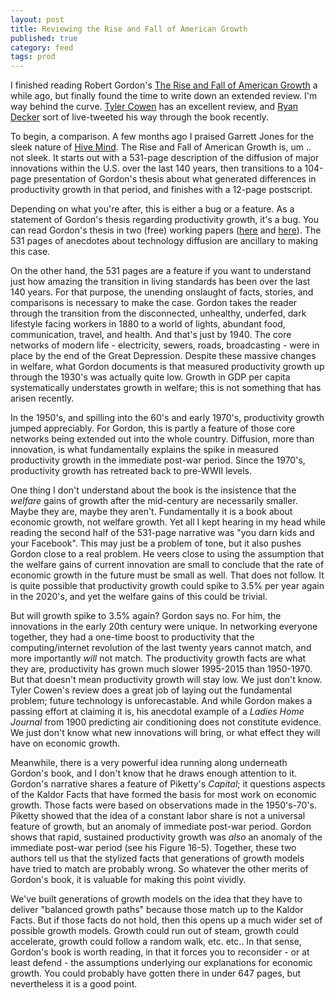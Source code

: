 ```yaml
---
layout: post
title: Reviewing the Rise and Fall of American Growth
published: true
category: feed
tags: prod
---
```


I finished reading Robert Gordon's [The Rise and Fall of American Growth](http://amzn.to/1Sb860J) a while ago, but finally found the time to write down an extended review. I'm way behind the curve. [Tyler Cowen](https://www.foreignaffairs.com/reviews/review-essay/2016-02-15/innovation-over) has an excellent review, and [Ryan Decker](https://twitter.com/UpdatedPriors) sort of live-tweeted his way through the book recently.

To begin, a comparison. A few months ago I praised Garrett Jones for the sleek nature of [Hive Mind](http://amzn.to/1UQCXV6). The Rise and Fall of American Growth is, um .. not sleek. It starts out with a 531-page description of the diffusion of major innovations within the U.S. over the last 140 years, then transitions to a 104-page presentation of Gordon's thesis about what generated differences in productivity growth in that period, and finishes with a 12-page postscript.

Depending on what you're after, this is either a bug or a feature. As a statement of Gordon's thesis regarding productivity growth, it's a bug. You can read Gordon's thesis in two (free) working papers ([here](http://economics.weinberg.northwestern.edu/robert-gordon/Is%20US%20Economic%20Growth%20Over.pdf) and [here](http://economics.weinberg.northwestern.edu/robert-gordon/NBER%20P383F%20Sequel_140126.pdf)). The 531 pages of anecdotes about technology diffusion are ancillary to making this case.

On the other hand, the 531 pages are a feature if you want to understand just how amazing the transition in living standards has been over the last 140 years. For that purpose, the unending onslaught of facts, stories, and comparisons is necessary to make the case. Gordon takes the reader through the transition from the disconnected, unhealthy, underfed, dark lifestyle facing workers in 1880 to a world of lights, abundant food, communication, travel, and health. And that's just by 1940. The core networks of modern life - electricity, sewers, roads, broadcasting - were in place by the end of the Great Depression. Despite these massive changes in welfare, what Gordon documents is that measured productivity growth up through the 1930's was actually quite low. Growth in GDP per capita systematically understates growth in welfare; this is not something that has arisen recently. 

In the 1950's, and spilling into the 60's and early 1970's, productivity growth jumped appreciably. For Gordon, this is partly a feature of those core networks being extended out into the whole country. Diffusion, more than innovation, is what fundamentally explains the spike in measured productivity growth in the immediate post-war period. Since the 1970's, productivity growth has retreated back to pre-WWII levels.

One thing I don't understand about the book is the insistence that the *welfare* gains of growth after the mid-century are necessarily smaller. Maybe they are, maybe they aren't. Fundamentally it is a book about economic growth, not welfare growth. Yet all I kept hearing in my head while reading the second half of the 531-page narrative was "you darn kids and your Facebook". This may just be a problem of tone, but it also pushes Gordon close to a real problem. He veers close to using the assumption that the welfare gains of current innovation are small to conclude that the rate of economic growth in the future must be small as well. That does not follow. It is quite possible that productivity growth could spike to 3.5% per year again in the 2020's, and yet the welfare gains of this could be trivial. 

But will growth spike to 3.5% again? Gordon says no. For him, the innovations in the early 20th century were unique. In networking everyone together, they had a one-time boost to productivity that the computing/internet revolution of the last twenty years cannot match, and more importantly *will* not match. The productivity growth facts are what they are, productivity has grown much slower 1995-2015 than 1950-1970. But that doesn't mean productivity growth will stay low. We just don't know. Tyler Cowen's review does a great job of laying out the fundamental problem; future technology is unforecastable. And while Gordon makes a passing effort at claiming it is, his anecdotal example of a *Ladies Home Journal* from 1900 predicting air conditioning does not constitute evidence. We just don't know what new innovations will bring, or what effect they will have on economic growth. 

Meanwhile, there is a very powerful idea running along underneath Gordon's book, and I don't know that he draws enough attention to it. Gordon's narrative shares a feature of Piketty's *Capital*; it questions aspects of the Kaldor Facts that have formed the basis for most work on economic growth. Those facts were based on observations made in the 1950's-70's. Piketty showed that the idea of a constant labor share is not a universal feature of growth, but an anomaly of immediate post-war period. Gordon shows that rapid, sustained productivity growth was *also* an anomaly of the immediate post-war period (see his Figure 16-5). Together, these two authors tell us that the stylized facts that generations of growth models have tried to match are probably wrong. So whatever the other merits of Gordon's book, it is valuable for making this point vividly.

We've built generations of growth models on the idea that they have to deliver "balanced growth paths" because those match up to the Kaldor Facts. But if those facts do not hold, then this opens up a much wider set of possible growth models. Growth could run out of steam, growth could accelerate, growth could follow a random walk, etc. etc.. In that sense, Gordon's book is worth reading, in that it forces you to reconsider - or at least defend - the assumptions underlying our explanations for economic growth. You could probably have gotten there in under 647 pages, but nevertheless it is a good point. 

